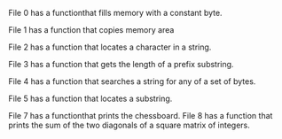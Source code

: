 File 0 has a functionthat fills memory with a constant byte.

File 1 has a function that copies memory area

 File 2 has a function that locates a character in a string.

File 3 has a function that gets the length of a prefix substring.

File 4 has a function that searches a string for any of a set of bytes.

File 5 has a function that locates a substring.

File 7 has a functionthat prints the chessboard.
File 8 has a function that prints the sum of the two diagonals of a square matrix of integers.

